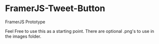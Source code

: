 # FramerJS-Tweet-Button
FramerJS Prototype

Feel Free to use this as a starting point.  There are optional .png's to use in the images folder.
